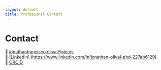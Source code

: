 ```yaml
---
layout: default
title: Profesional Contact
---
```


# Contact

📧 jonathanfrancisco.olival@sjd.es  
🔗 [LinkedIn] (https://www.linkedin.com/in/jonathan-olival-phd-227ab6129)
🔗 [ORCID]([https://orcid.org/0000-0000-0000-0000](https://orcid.org/0000-0001-8824-2896))
